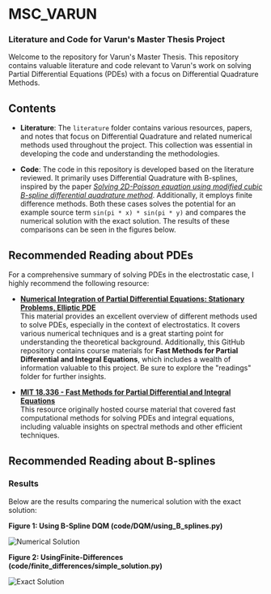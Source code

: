 # MSC_VARUN

### Literature and Code for Varun's Master Thesis Project

Welcome to the repository for Varun's Master Thesis. This repository contains valuable literature and code relevant to Varun's work on solving Partial Differential Equations (PDEs) with a focus on Differential Quadrature Methods.

## Contents

- **Literature**: The `literature` folder contains various resources, papers, and notes that focus on Differential Quadrature and related numerical methods used throughout the project. This collection was essential in developing the code and understanding the methodologies.

- **Code**: The code in this repository is developed based on the literature reviewed. It primarily uses Differential Quadrature with B-splines, inspired by the paper [*Solving 2D-Poisson equation using modified cubic B-spline differential quadrature method*](https://www.sciencedirect.com/science/article/pii/S2090447917301521). Additionally, it employs finite difference methods.
Both these cases solves the potential for an example source term `sin(pi * x) * sin(pi * y)` and compares the numerical solution with the exact solution. The results of these comparisons can be seen in the figures below.

## Recommended Reading about PDEs

For a comprehensive summary of solving PDEs in the electrostatic case, I highly recommend the following resource:

- **[Numerical Integration of Partial Differential Equations: Stationary Problems, Elliptic PDE](https://www.mps.mpg.de/phd/numerical-integration-partial-differential-equations-stationary-problems-elliptic-pde)**  
  This material provides an excellent overview of different methods used to solve PDEs, especially in the context of electrostatics. It covers various numerical techniques and is a great starting point for understanding the theoretical background.
Additionally, this GitHub repository contains course materials for **Fast Methods for Partial Differential and Integral Equations**, which includes a wealth of information valuable to this project. Be sure to explore the "readings" folder for further insights.

- **[MIT 18.336 - Fast Methods for Partial Differential and Integral Equations](https://github.com/mitmath/18336/tree/master)**  
  This resource originally hosted course material that covered fast computational methods for solving PDEs and integral equations, including valuable insights on spectral methods and other efficient techniques.

## Recommended Reading about B-splines

### Results

Below are the results comparing the numerical solution with the exact solution:

**Figure 1: Using B-Spline DQM (code/DQM/using_B_splines.py)**

![Numerical Solution](images/numerical_solution.png)

**Figure 2: UsingFinite-Differences (code/finite_differences/simple_solution.py)**

![Exact Solution](images/exact_solution.png)



